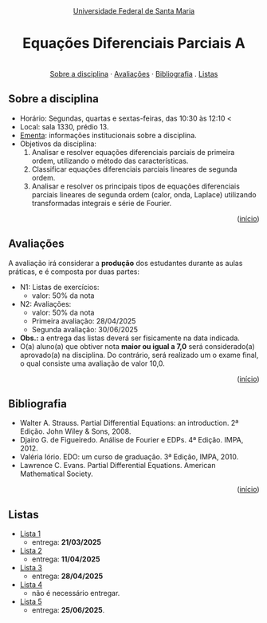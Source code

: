 <br /><a name="readme-top"></a>
<div align="center">
  <p align="center"><a href="http://www.ufsm.br/">Universidade Federal de Santa Maria</a></p>
  <h1 align="center">Equações Diferenciais Parciais A</h1>
  <p align="center">
    <br />
    <a href="#sobre-a-disciplina">Sobre a disciplina</a>
    ·
    <a href="#avaliações">Avaliações</a>
    ·
    <a href="#bibliografia">Bibliografia</a>
    .
    <a href="#listas">Listas</a>
  </p>
</div>


## Sobre a disciplina
 - Horário: Segundas, quartas e sextas-feiras, das 10:30 às 12:10 <
 - Local: sala 1330, prédio 13.
 - [Ementa](https://www.ufsm.br/ementario/disciplinas/MTM1133): informações institucionais sobre a disciplina.
 - Objetivos da disciplina:
   1. Analisar e resolver equações diferenciais parciais de primeira ordem, utilizando o método das características. 
   2. Classificar equações diferenciais parciais lineares de segunda ordem. 
   3. Analisar e resolver os principais tipos de equações diferenciais parciais lineares de segunda ordem (calor, onda, Laplace) utilizando transformadas integrais e série de Fourier.

<p align="right">(<a href="#readme-top">início</a>)</p>

## Avaliações

A avaliação irá considerar a **produção** dos estudantes durante as aulas práticas, e é composta por duas partes:

- N1: Listas de exercícios:
    - valor: 50% da nota
- N2: Avaliações:
    - valor: 50% da nota
    - Primeira avaliação: 28/04/2025
    - Segunda avaliação: 30/06/2025
- **Obs.:** a entrega das listas deverá ser fisicamente na data indicada.
- O(a) aluno(a) que obtiver nota **maior ou igual a 7,0** será considerado(a) aprovado(a) na disciplina. Do contrário, será realizado um o exame final, o qual consiste uma avaliação de valor 10,0.

<p align="right">(<a href="#readme-top">início</a>)</p>


## Bibliografia

- Walter A. Strauss. Partial Differential Equations: an introduction. 2ª Edição. John Wiley & Sons, 2008.
- Djairo G. de Figueiredo. Análise de Fourier e EDPs. 4ª Edição. IMPA, 2012.
- Valéria Iório. EDO: um curso de graduação. 3ª Edição, IMPA, 2010.
- Lawrence C. Evans. Partial Differential Equations. American Mathematical Society.
 
<p align="right">(<a href="#readme-top">início</a>)</p>

## Listas

- [Lista 1](lista_edp_I.pdf)
    - entrega: **21/03/2025**
- [Lista 2](lista_edp_II.pdf)
    - entrega: **11/04/2025**
- [Lista 3](lista_edp_III.pdf)
    - entrega: **28/04/2025**
- [Lista 4](lista_edp_IV.pdf)
    - não é necessário entregar.
- [Lista 5](lista_edp_V.pdf)
    - entrega: **25/06/2025**.